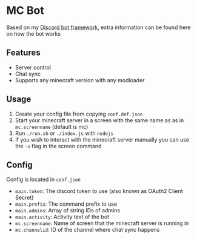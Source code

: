 # MC Bot
Based on my [Discord bot framework](https://github.com/sollybunny/discord-bot), extra information can be found here on how the bot works

## Features
* Server control
* Chat sync
* Supports any minecraft version with any modloader

## Usage
1. Create your config file from copying `conf.def.json`
2. Start your minecraft server in a screen with the same name as as in `mc.screenname` (default is mc)
3. Run `./run.sh` or `./index.js` with `nodejs`
4. If you wish to interact with the minecraft server manually you can use the `-x` flag in the screen command

## Config
Config is located in `conf.json`
* `main.token`: The discord token to use (also known as OAuth2 Client Secret)  
* `main.prefix`: The command prefix to use
* `main.admins`: Array of string IDs of admins
* `main.activity`: Activity text of the bot
* `mc.screenname`: Name of screen that the minecraft server is running in
* `mc.channelid`: ID of the channel where chat sync happens

